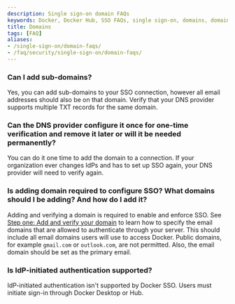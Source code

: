 ```yaml
---
description: Single sign-on domain FAQs
keywords: Docker, Docker Hub, SSO FAQs, single sign-on, domains, domain verification, domain management
title: Domains
tags: [FAQ]
aliases:
- /single-sign-on/domain-faqs/
- /faq/security/single-sign-on/domain-faqs/
---
```


### Can I add sub-domains?

Yes, you can add sub-domains to your SSO connection, however all email addresses should also be on that domain. Verify that your DNS provider supports multiple TXT records for the same domain.

### Can the DNS provider configure it once for one-time verification and remove it later or will it be needed permanently?

You can do it one time to add the domain to a connection. If your organization ever changes IdPs and has to set up SSO again, your DNS provider will need to verify again.

### Is adding domain required to configure SSO? What domains should I be adding? And how do I add it?

Adding and verifying a domain is required to enable and enforce SSO. See [Step one: Add and verify your domain](../for-admins/single-sign-on/configure/index.md#step-one-add-and-verify-your-domain) to learn how to specify the email domains that are allowed to authenticate through your server. This should include all email domains users will use to access Docker. Public domains, for example `gmail.com` or `outlook.com`, are not permitted. Also, the email domain should be set as the primary email.

### Is IdP-initiated authentication supported?

IdP-initiated authentication isn't supported by Docker SSO. Users must initiate sign-in through Docker Desktop or Hub.
